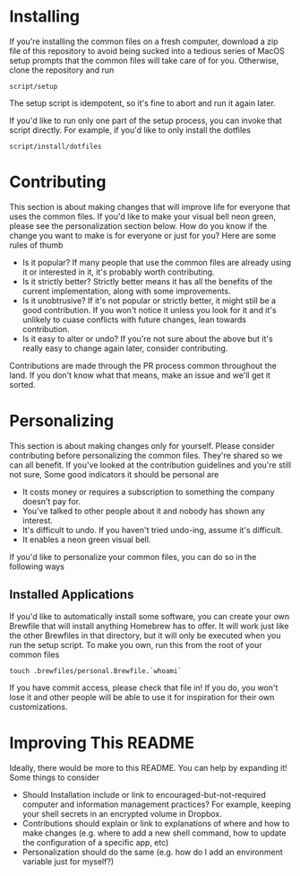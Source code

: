 # Installing
If you're installing the common files on a fresh computer, download a zip file of this repository to avoid being sucked into a tedious series of MacOS setup prompts that the common files will take care of for you. Otherwise, clone the repository and run

    script/setup

The setup script is idempotent, so it's fine to abort and run it again later.

If you'd like to run only one part of the setup process, you can invoke that script directly. For example, if you'd like to only install the dotfiles

    script/install/dotfiles

# Contributing
This section is about making changes that will improve life for everyone that uses the common files. If you'd like to make your visual bell neon green, please see the personalization section below. How do you know if the change you want to make is for everyone or just for you? Here are some rules of thumb

- Is it popular? If many people that use the common files are already using it or interested in it, it's probably worth contributing.
- Is it strictly better? Strictly better means it has all the benefits of the current implementation, along with some improvements.
- Is it unobtrusive? If it's not popular or strictly better, it might still be a good contribution. If you won't notice it unless you look for it and it's unlikely to cuase conflicts with future changes, lean towards contribution.
- Is it easy to alter or undo? If you're not sure about the above but it's really easy to change again later, consider contributing.

Contributions are made through the PR process common throughout the land. If you don't know what that means, make an issue and we'll get it sorted.

# Personalizing
This section is about making changes only for yourself. Please consider contributing before personalizing the common files. They're shared so we can all benefit. If you've looked at the contribution guidelines and you're still not sure, Some good indicators it should be personal are

- It costs money or requires a subscription to something the company doesn't pay for.
- You've talked to other people about it and nobody has shown any interest.
- It's difficult to undo. If you haven't tried undo-ing, assume it's difficult.
- It enables a neon green visual bell.

If you'd like to personalize your common files, you can do so in the following ways

## Installed Applications
If you'd like to automatically install some software, you can create your own Brewfile that will install anything Homebrew has to offer. It will work just like the other Brewfiles in that directory, but it will only be executed when you run the setup script. To make you own, run this from the root of your common files

    touch .brewfiles/personal.Brewfile.`whoami`

If you have commit access, please check that file in! If you do, you won't lose it and other people will be able to use it for inspiration for their own customizations.

# Improving This README
Ideally, there would be more to this README. You can help by expanding it! Some things to consider

- Should Installation include or link to encouraged-but-not-required computer and information management practices? For example, keeping your shell secrets in an encrypted volume in Dropbox.
- Contributions should explain or link to explanations of where and how to make changes (e.g. where to add a new shell command, how to update the configuration of a specific app, etc)
- Personalization should do the same (e.g. how do I add an environment variable just for myself?)
